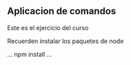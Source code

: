 ## Aplicacion de comandos

Este es el ejercicio del curso


Recuerden instalar los paquetes de node

...
npm install
...